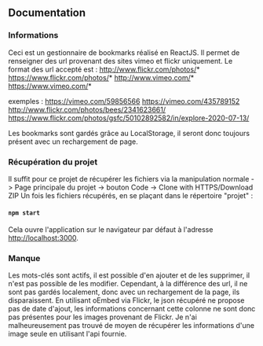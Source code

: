 ## Documentation

### Informations

Ceci est un gestionnaire de bookmarks réalisé en ReactJS. Il permet de renseigner des url provenant des sites vimeo et flickr uniquement. Le format des url accepté est :
http://www.flickr.com/photos/*
https://www.flickr.com/photos/*
http://www.vimeo.com/*
https://www.vimeo.com/*

exemples : 
https://vimeo.com/59856566
https://vimeo.com/435789152
http://www.flickr.com/photos/bees/2341623661/
https://www.flickr.com/photos/gsfc/50102892582/in/explore-2020-07-13/

Les bookmarks sont gardés grâce au LocalStorage, il seront donc toujours présent avec un rechargement de page.

### Récupération du projet

Il suffit pour ce projet de récupérer les fichiers via la manipulation normale
-> Page principale du projet -> bouton Code -> Clone with HTTPS/Download ZIP
Un fois les fichiers récupérés, en se plaçant dans le répertoire "projet" :

#### `npm start`

Cela ouvre l'application sur le navigateur par défaut à l'adresse [http://localhost:3000](http://localhost:3000).

### Manque

Les mots-clés sont actifs, il est possible d'en ajouter et de les supprimer, il n'est pas possible de les modifier. Cependant, à la différence des url, il ne sont pas gardés localement, donc avec un rechargement de la page, ils disparaissent.
En utilisant oEmbed via Flickr, le json récupéré ne propose pas de date d'ajout, les informations concernant cette colonne ne sont donc pas présentes pour les images provenant de Flickr. Je n'ai malheureusement pas trouvé de moyen de récupérer les informations d'une image seule en utilisant l'api fournie.
